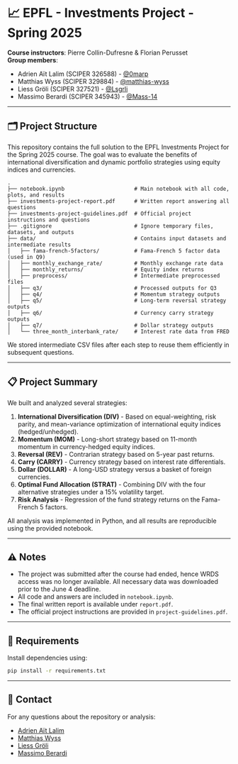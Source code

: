 # 📈 EPFL - Investments Project - Spring 2025

**Course instructors**: Pierre Collin-Dufresne & Florian Perusset  
**Group members**:
- Adrien Aït Lalim (SCIPER 326588) - [@0marp](https://github.com/0marp)
- Matthias Wyss (SCIPER 329884) - [@matthias-wyss](https://github.com/matthias-wyss)
- Liess Gröli (SCIPER 327521) - [@Lsgrli](https://github.com/Lsgrli)
- Massimo Berardi (SCIPER 345943) - [@Mass-14](https://github.com/Mass-14)

---

## 🗂 Project Structure

This repository contains the full solution to the EPFL Investments Project for the Spring 2025 course. The goal was to evaluate the benefits of international diversification and dynamic portfolio strategies using equity indices and currencies.

```
.
├── notebook.ipynb                      # Main notebook with all code, plots, and results
├── investments-project-report.pdf      # Written report answering all questions
├── investments-project-guidelines.pdf  # Official project instructions and questions
├── .gitignore                          # Ignore temporary files, datasets, and outputs
├── data/                               # Contains input datasets and intermediate results
│   ├── fama-french-5factors/           # Fama-French 5 factor data (used in Q9)
│   ├── monthly_exchange_rate/          # Monthly exchange rate data
│   ├── monthly_returns/                # Equity index returns
│   ├── preprocess/                     # Intermediate preprocessed files
│   ├── q3/                             # Processed outputs for Q3
│   ├── q4/                             # Momentum strategy outputs
│   ├── q5/                             # Long-term reversal strategy outputs
│   ├── q6/                             # Currency carry strategy outputs
│   ├── q7/                             # Dollar strategy outputs
│   └── three_month_interbank_rate/     # Interest rate data from FRED
```

We stored intermediate CSV files after each step to reuse them efficiently in subsequent questions.

---

## 📋 Project Summary

We built and analyzed several strategies:

1. **International Diversification (DIV)** - Based on equal-weighting, risk parity, and mean-variance optimization of international equity indices (hedged/unhedged).
2. **Momentum (MOM)** - Long-short strategy based on 11-month momentum in currency-hedged equity indices.
3. **Reversal (REV)** - Contrarian strategy based on 5-year past returns.
4. **Carry (CARRY)** - Currency strategy based on interest rate differentials.
5. **Dollar (DOLLAR)** - A long-USD strategy versus a basket of foreign currencies.
6. **Optimal Fund Allocation (STRAT)** - Combining DIV with the four alternative strategies under a 15% volatility target.
7. **Risk Analysis** - Regression of the fund strategy returns on the Fama-French 5 factors.

All analysis was implemented in Python, and all results are reproducible using the provided notebook.

---

## ⚠️ Notes

- The project was submitted after the course had ended, hence WRDS access was no longer available. All necessary data was downloaded prior to the June 4 deadline.
- All code and answers are included in `notebook.ipynb`.
- The final written report is available under `report.pdf`.
- The official project instructions are provided in `project-guidelines.pdf`.

---

## 🧪 Requirements

Install dependencies using:

```bash
pip install -r requirements.txt
```

---

## 📧 Contact

For any questions about the repository or analysis:

- [Adrien Aït Lalim](https://github.com/0marp)
- [Matthias Wyss](https://github.com/matthias-wyss)
- [Liess Gröli](https://github.com/Lsgrli)
- [Massimo Berardi](https://github.com/Mass-14)
